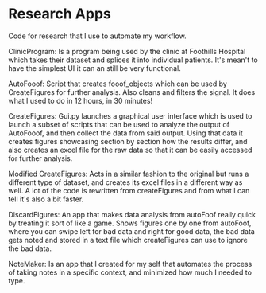 # Research Apps
Code for research that I use to automate my workflow.

ClinicProgram: Is a program being used by the clinic at Foothills Hospital which takes their dataset and splices it into individual patients. It's mean't to have the simplest UI it can an still be very functional.

AutoFooof: Script that creates fooof_objects which can be used by CreateFigures for further analysis. Also cleans and filters the signal. It does what I used to do in 12 hours, in 30 minutes!

CreateFigures: Gui.py launches a graphical user interface which is used to launch a subset of scripts that can be used to analyze the output of AutoFooof, and then collect the data from said output. Using that data it creates figures showcasing section by section how the results differ, and also creates an excel file for the raw data so that it can be easily accessed for further analysis.

Modified CreateFigures: Acts in a similar fashion to the original but runs a different type of dataset, and creates its excel files in a different way as well. A lot of the code is rewritten from createFigures and from what I can tell it's also a bit faster.

DiscardFigures: An app that makes data analysis from autoFoof really quick by treating it sort of like a game. Shows figures one by one from autoFoof, where you can swipe left for bad data and right for good data, the bad data gets noted and stored in a text file which createFigures can use to ignore the bad data.

NoteMaker: Is an app that I created for my self that automates the process of taking notes in a specific context, and minimized how much I needed to type.
